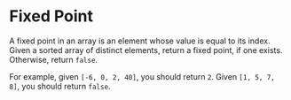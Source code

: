 # Fixed Point

A fixed point in an array is an element whose value is equal to its index. Given a sorted array of distinct elements, return a fixed point, if one exists. Otherwise, return `false`.

For example, given `[-6, 0, 2, 40]`, you should return `2`. Given `[1, 5, 7, 8]`, you should return `false`.
